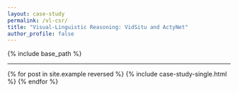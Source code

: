 ```yaml
---
layout: case-study
permalink: /vl-csr/
title: "Visual-Linguistic Reasoning: VidSitu and ActyNet"
author_profile: false
---
```


{% include base_path %}

---

{% for post in site.example reversed %}
  {% include case-study-single.html %}
{% endfor %}
